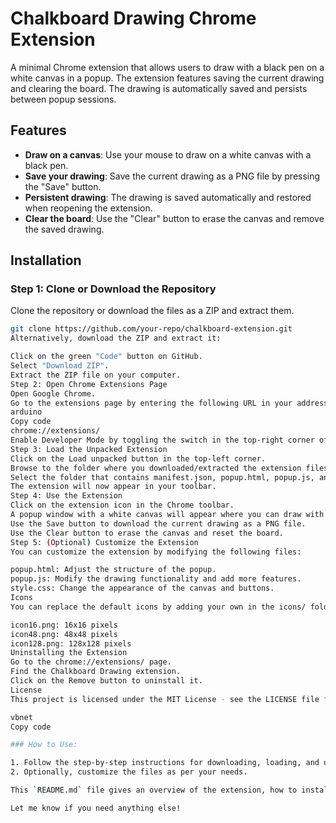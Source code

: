 # Chalkboard Drawing Chrome Extension

A minimal Chrome extension that allows users to draw with a black pen on a white canvas in a popup. The extension features saving the current drawing and clearing the board. The drawing is automatically saved and persists between popup sessions.

## Features

- **Draw on a canvas**: Use your mouse to draw on a white canvas with a black pen.
- **Save your drawing**: Save the current drawing as a PNG file by pressing the "Save" button.
- **Persistent drawing**: The drawing is saved automatically and restored when reopening the extension.
- **Clear the board**: Use the "Clear" button to erase the canvas and remove the saved drawing.

## Installation

### Step 1: Clone or Download the Repository

Clone the repository or download the files as a ZIP and extract them.

```bash
git clone https://github.com/your-repo/chalkboard-extension.git
Alternatively, download the ZIP and extract it:

Click on the green "Code" button on GitHub.
Select "Download ZIP".
Extract the ZIP file on your computer.
Step 2: Open Chrome Extensions Page
Open Google Chrome.
Go to the extensions page by entering the following URL in your address bar:
arduino
Copy code
chrome://extensions/
Enable Developer Mode by toggling the switch in the top-right corner of the page.
Step 3: Load the Unpacked Extension
Click on the Load unpacked button in the top-left corner.
Browse to the folder where you downloaded/extracted the extension files.
Select the folder that contains manifest.json, popup.html, popup.js, and style.css.
The extension will now appear in your toolbar.
Step 4: Use the Extension
Click on the extension icon in the Chrome toolbar.
A popup window with a white canvas will appear where you can draw with your mouse.
Use the Save button to download the current drawing as a PNG file.
Use the Clear button to erase the canvas and reset the board.
Step 5: (Optional) Customize the Extension
You can customize the extension by modifying the following files:

popup.html: Adjust the structure of the popup.
popup.js: Modify the drawing functionality and add more features.
style.css: Change the appearance of the canvas and buttons.
Icons
You can replace the default icons by adding your own in the icons/ folder. The following sizes are used:

icon16.png: 16x16 pixels
icon48.png: 48x48 pixels
icon128.png: 128x128 pixels
Uninstalling the Extension
Go to the chrome://extensions/ page.
Find the Chalkboard Drawing extension.
Click on the Remove button to uninstall it.
License
This project is licensed under the MIT License - see the LICENSE file for details.

vbnet
Copy code

### How to Use:

1. Follow the step-by-step instructions for downloading, loading, and using the extension.
2. Optionally, customize the files as per your needs.

This `README.md` file gives an overview of the extension, how to install and use it, and some basic instructions for customizing or removing it.

Let me know if you need anything else!